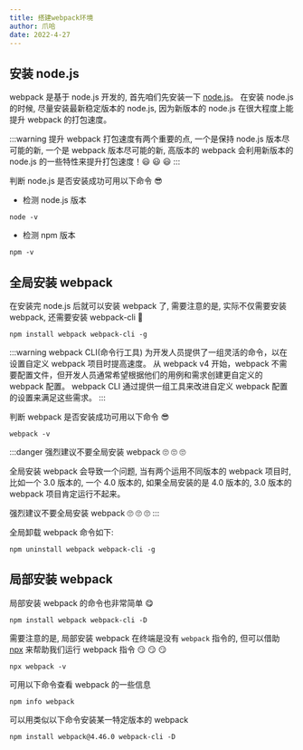 ```yaml
---
title: 搭建webpack环境
author: 爪哈
date: 2022-4-27
---
```


## 安装 node.js

webpack 是基于 node.js 开发的, 首先咱们先安装一下 [node.js](https://nodejs.org/en/)。
在安装 node.js 的时候, 尽量安装最新稳定版本的 node.js, 因为新版本的 node.js 在很大程度上能提升 webpack 的打包速度。

:::warning
提升 webpack 打包速度有两个重要的点, 一个是保持 node.js 版本尽可能的新, 一个是 webpack 版本尽可能的新, 
高版本的 webpack 会利用新版本的 node.js 的一些特性来提升打包速度！:smiley: :smiley: :smiley:
:::

判断 node.js 是否安装成功可用以下命令 :sunglasses:

- 检测 node.js 版本
```shell
node -v
```
- 检测 npm 版本
```shell
npm -v
```

## 全局安装 webpack

在安装完 node.js 后就可以安装 webpack 了, 需要注意的是, 实际不仅需要安装 webpack, 还需要安装 webpack-cli :grimacing:

```shell
npm install webpack webpack-cli -g
```

:::warning
webpack CLI(命令行工具) 为开发人员提供了一组灵活的命令，以在设置自定义 webpack 项目时提高速度。
从 webpack v4 开始，webpack 不需要配置文件，但开发人员通常希望根据他们的用例和需求创建更自定义的 webpack 配置。
webpack CLI 通过提供一组工具来改进自定义 webpack 配置的设置来满足这些需求。
:::

判断 webpack 是否安装成功可用以下命令 :sunglasses:

```shell
webpack -v
```

:::danger
强烈建议不要全局安装 webpack :roll_eyes: :roll_eyes: :roll_eyes:

全局安装 webpack 会导致一个问题, 当有两个运用不同版本的 webpack 项目时, 比如一个 3.0 版本的, 一个 4.0 版本的,
如果全局安装的是 4.0 版本的, 3.0 版本的 webpack 项目肯定运行不起来。

强烈建议不要全局安装 webpack :roll_eyes: :roll_eyes: :roll_eyes:
:::

全局卸载 webpack 命令如下:

```shell
npm uninstall webpack webpack-cli -g
```

## 局部安装 webpack

局部安装 webpack 的命令也非常简单 :yum:

```shell
npm install webpack webpack-cli -D
```

需要注意的是, 局部安装 webpack 在终端是没有 `webpack` 指令的, 但可以借助 [npx](/essay/node/002_npx) 来帮助我们运行 webpack 指令 :smirk: :smirk: :smirk:

```shell
npx webpack -v
```

可用以下命令查看 webpack 的一些信息

```
npm info webpack
```

可以用类似以下命令安装某一特定版本的 webpack

```
npm install webpack@4.46.0 webpack-cli -D
```
